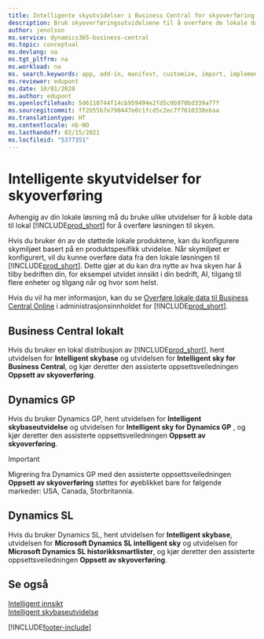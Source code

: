```yaml
---
title: Intelligente skyutvidelser i Business Central for skyoverføring | Microsoft-dokumentasjon
description: Bruk skyoverføringsutvidelsene til å overføre de lokale dataene til Business Central på nettet. Disse utvidelsene flytter de lokale dataene til skyen, slik at du kan bruke Business Central på nettet med de eksisterende dataene.
author: jenolson
ms.service: dynamics365-business-central
ms.topic: conceptual
ms.devlang: na
ms.tgt_pltfrm: na
ms.workload: na
ms. search.keywords: app, add-in, manifest, customize, import, implement
ms.reviewer: edupont
ms.date: 10/01/2020
ms.author: edupont
ms.openlocfilehash: 5d6110744f14cb959494e2fd5c9b970bd339a77f
ms.sourcegitcommit: ff2b55b7e790447e0c1fcd5c2ec7f7610338ebaa
ms.translationtype: HT
ms.contentlocale: nb-NO
ms.lasthandoff: 02/15/2021
ms.locfileid: "5377351"
---
```

# <a name="intelligent-cloud-extensions-for-cloud-migration"></a>Intelligente skyutvidelser for skyoverføring

Avhengig av din lokale løsning må du bruke ulike utvidelser for å koble data til lokal [!INCLUDE[prod_short](includes/prod_short.md)] for å overføre løsningen til skyen.  

Hvis du bruker én av de støttede lokale produktene, kan du konfigurere skymiljøet basert på en produktspesifikk utvidelse. Når skymiljøet er konfigurert, vil du kunne overføre data fra den lokale løsningen til [!INCLUDE[prod_short](includes/prod_short.md)]. Dette gjør at du kan dra nytte av hva skyen har å tilby bedriften din, for eksempel utvidet innsikt i din bedrift, AI, tilgang til flere enheter og tilgang når og hvor som helst.  

Hvis du vil ha mer informasjon, kan du se [Overføre lokale data til Business Central Online](/dynamics365/business-central/dev-itpro/administration/migrate-data) i administrasjonsinnholdet for [!INCLUDE[prod_short](includes/prod_short.md)].  

## <a name="business-central-on-premises"></a>Business Central lokalt

Hvis du bruker en lokal distribusjon av [!INCLUDE[prod_short](includes/prod_short.md)], hent utvidelsen for **Intelligent skybase** og utvidelsen for **Intelligent sky for Business Central**, og kjør deretter den assisterte oppsettsveiledningen **Oppsett av skyoverføring**.  

## <a name="dynamics-gp"></a>Dynamics GP

Hvis du bruker Dynamics GP, hent utvidelsen for **Intelligent skybaseutvidelse** og utvidelsen for **Intelligent sky for Dynamics GP** , og kjør deretter den assisterte oppsettsveiledningen **Oppsett av skyoverføring**.  

> [!IMPORTANT]
> Migrering fra Dynamics GP med den assisterte oppsettsveiledningen **Oppsett av skyoverføring** støttes for øyeblikket bare for følgende markeder: USA, Canada, Storbritannia.

## <a name="dynamics-sl"></a>Dynamics SL

Hvis du bruker Dynamics SL, hent utvidelsen for **Intelligent skybase**, utvidelsen for **Microsoft Dynamics SL intelligent sky** og utvidelsen for **Microsoft Dynamics SL historikksmartlister**, og kjør deretter den assisterte oppsettsveiledningen **Oppsett av skyoverføring**.  

## <a name="see-also"></a>Se også

[Intelligent innsikt](about-intelligent-cloud.md)  
[Intelligent skybaseutvidelse](ui-extensions-intelligent-cloud.md)  


[!INCLUDE[footer-include](includes/footer-banner.md)]